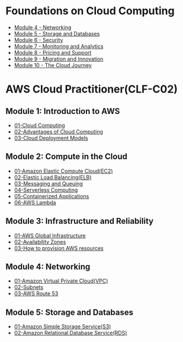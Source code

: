 # Foundations on Cloud Computing

- [Module 4 - Networking](AWS/Cloud%20Practitioner%20(CLF-C02)/04-Networking/Module%204%20-%20Networking.md)
- [Module 5 - Storage and Databases](AWS/Cloud%20Practitioner%20(CLF-C02)/05-Storage%20and%20Databases/Module%205%20-%20Storage%20and%20Databases.md)
- [Module 6 - Security](AWS/Cloud%20Practitioner%20(CLF-C02)/06-Security/Module%206%20-%20Security.md)
- [Module 7 - Monitoring and Analytics](AWS/Cloud%20Practitioner%20(CLF-C02)/07-Monitoring%20and%20Analytcs/Module%207%20-%20Monitoring%20and%20Analytics.md)
- [Module 8 - Pricing and Support](AWS/Cloud%20Practitioner%20(CLF-C02)/08-Pricing%20and%20Support/Module%208%20-%20Pricing%20and%20Support.md)
- [Module 9 - Migration and Innovation](AWS/Cloud%20Practitioner%20(CLF-C02)/09-Migration%20and%20Innovation/Module%209%20-%20Migration%20and%20Innovation.md)
- [Module 10 - The Cloud Journey](AWS/Cloud%20Practitioner%20(CLF-C02)/10-The%20Cloud%20Journey/Module%2010%20-%20The%20Cloud%20Journey.md)


# AWS Cloud Practitioner(CLF-C02)

## Module 1: Introduction to AWS
- [01-Cloud Computing](AWS/Cloud%20Practitioner%20(CLF-C02)/01-Introduction%20to%20AWS/01-Cloud%20Computing.md)
- [02-Advantages of Cloud Computing](AWS/Cloud%20Practitioner%20(CLF-C02)/01-Introduction%20to%20AWS/02-Advantages%20of%20Cloud%20Computing.md)
- [03-Cloud Deployment Models](AWS/Cloud%20Practitioner%20(CLF-C02)/01-Introduction%20to%20AWS/03-Cloud%20Deployment%20Models.md)

## Module 2: Compute in the Cloud
- [01-Amazon Elastic Compute Cloud(EC2)](AWS/Cloud%20Practitioner%20(CLF-C02)/02-Compute%20in%20the%20Cloud/01-Amazon%20Elastic%20Compute%20Cloud(EC2).md)
- [02-Elastic Load Balancing(ELB)](AWS/Cloud%20Practitioner%20(CLF-C02)/02-Compute%20in%20the%20Cloud/02-Elastic%20Load%20Balancing(ELB).md)
- [03-Messaging and Queuing](AWS/Cloud%20Practitioner%20(CLF-C02)/02-Compute%20in%20the%20Cloud/03-Messaging%20and%20Queuing.md)
- [04-Serverless Computing](AWS/Cloud%20Practitioner%20(CLF-C02)/02-Compute%20in%20the%20Cloud/04-Serverless%20Computing.md)
- [05-Containerized Applications](AWS/Cloud%20Practitioner%20(CLF-C02)/02-Compute%20in%20the%20Cloud/05-Containerized%20Applications.md)
- [06-AWS Lambda](AWS/Cloud%20Practitioner%20(CLF-C02)/02-Compute%20in%20the%20Cloud/06-AWS%20Lambda.md)

## Module 3: Infrastructure and Reliability
- [01-AWS Global Infrastructure](AWS/Cloud%20Practitioner%20(CLF-C02)/03-Infrastructure%20and%20Realiability/01-AWS%20Global%20Infrastructure.md)
- [02-Availability Zones](AWS/Cloud%20Practitioner%20(CLF-C02)/03-Infrastructure%20and%20Realiability/02-Availability%20Zones.md)
- [03-How to provision AWS resources](AWS/Cloud%20Practitioner%20(CLF-C02)/03-Infrastructure%20and%20Realiability/03-How%20to%20provision%20AWS%20resources.md)

## Module 4: Networking
- [01-Amazon Virtual Private Cloud(VPC)](AWS/Cloud%20Practitioner%20(CLF-C02)/04-Networking/01-Amazon%20Virtual%20Private%20Cloud(VPC).md)
- [02-Subnets](AWS/Cloud%20Practitioner%20(CLF-C02)/04-Networking/02-Subnets.md)
- [03-AWS Route 53](AWS/Cloud%20Practitioner%20(CLF-C02)/04-Networking/03-AWS%20Route%2053.md)

## Module 5: Storage and Databases
- [01-Amazon Simple Storage Service(S3)](AWS/Cloud%20Practitioner%20(CLF-C02)/05-Storage%20and%20Databases/01-Amazon%20Simple%20Storage%20Service(S3).md)
- [02-Amazon Relational Database Service(RDS)](AWS/Cloud%20Practitioner%20(CLF-C02)/05-Storage%20and%20Databases/02-Amazon%20Relational%20Database%20Service(RDS).md)